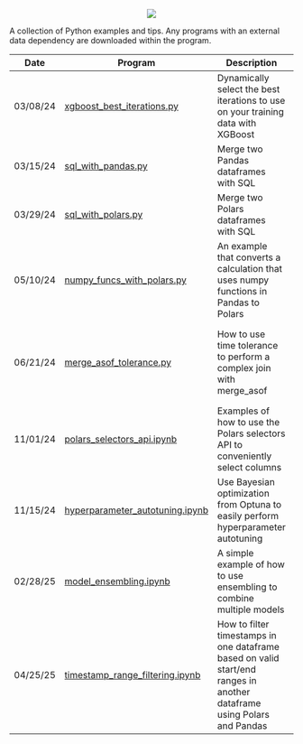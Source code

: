 <p align="center">
  <img src="https://github.com/user-attachments/assets/bad58d59-1345-47a5-b121-8ad1af772bf7">
</p>
A collection of Python examples and tips. Any programs with an external data dependency are downloaded within the program.

Date          | Program       | Description   | Tags 
------------- | ------------- | ------------- | ------------- 
03/08/24 | [xgboost_best_iterations.py](https://github.com/stu-code/python-tips/blob/main/xgboost_best_iterations.py) | Dynamically select the best iterations to use on your training data with XGBoost | Data Science, Gradient Boosting, XGBoost
03/15/24 | [sql_with_pandas.py](https://github.com/stu-code/python-tips/blob/main/sql_with_pandas.py) | Merge two Pandas dataframes with SQL | Data Engineering, Pandas, SQL
03/29/24 | [sql_with_polars.py](https://github.com/stu-code/python-tips/blob/main/sql_with_polars.py) | Merge two Polars dataframes with SQL | Data Engineering, Polars, SQL
05/10/24 | [numpy_funcs_with_polars.py](https://github.com/stu-code/python-tips/blob/main/numpy_funcs_with_polars.py) | An example that converts a calculation that uses numpy functions in Pandas to Polars | Data Engineering, Numpy, Pandas, Polars
06/21/24 | [merge_asof_tolerance.py](https://github.com/stu-code/python-tips/blob/main/merge_asof_tolerance.py) | How to use time tolerance to perform a complex join with merge_asof | Data Engineering, Data Science, Join, Merge, Pandas, Temporal
11/01/24 | [polars_selectors_api.ipynb](https://github.com/stu-code/python-tips/blob/main/polars_selectors_api.ipynb) | Examples of how to use the Polars selectors API to conveniently select columns | Data Engineering, Data Science, Polars
11/15/24 | [hyperparameter_autotuning.ipynb](https://github.com/stu-code/python-tips/blob/main/hyperparameter_autotuning.ipynb) | Use Bayesian optimization from Optuna to easily perform hyperparameter autotuning | AI, Data Science, Machine Learning, Optimization
02/28/25 | [model_ensembling.ipynb](https://github.com/stu-code/python-tips/blob/main/model_ensembling.ipynb) | A simple example of how to use ensembling to combine multiple models | AI, Data Science, Machine Learning, Scikit-learn
04/25/25 | [timestamp_range_filtering.ipynb](https://github.com/stu-code/python-tips/blob/main/timestamp_range_filtering.ipynb) | How to filter timestamps in one dataframe based on valid start/end ranges in another dataframe using Polars and Pandas | Data Engineering, Data Science, Pandas, Polars
